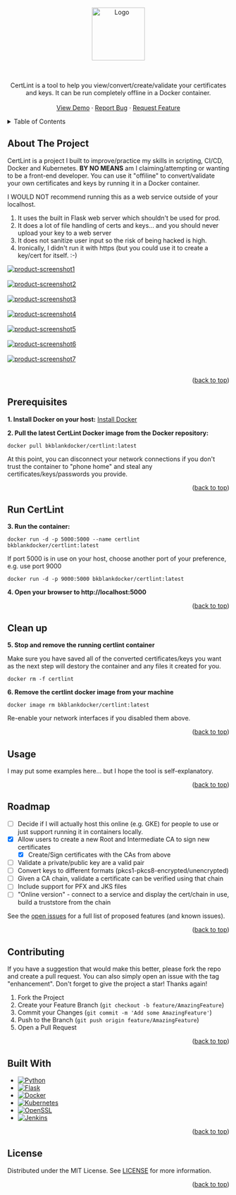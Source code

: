 <a name="readme-top"></a>

<!-- PROJECT SHIELDS -->
<!--
*** I'm using markdown "reference style" links for readability.
*** Reference links are enclosed in brackets [ ] instead of parentheses ( ).
*** See the bottom of this document for the declaration of the reference variables
*** for contributors-url, forks-url, etc. This is an optional, concise syntax you may use.
*** https://www.markdownguide.org/basic-syntax/#reference-style-links
-->

<!-- PROJECT LOGO -->
<br />
<div align="center">
  <a href="https://github.com/BobBlank12/certlint">
    <img src="images/logo.png" alt="Logo" width="120" height="120">
  </a>

<!-- <h3 align="center">CertLint</h3> -->

  <p align="center">
    <br />
    <br />
    CertLint is a tool to help you view/convert/create/validate your certificates and keys. It can be run completely offline in a Docker container.
    <br />
    <br />
    <a href="https://github.com/BobBlank12/certlint">View Demo</a>
    ·
    <a href="https://github.com/BobBlank12/certlint/issues">Report Bug</a>
    ·
    <a href="https://github.com/BobBlank12/certlint/issues">Request Feature</a>
  </p>
</div>

<!-- TABLE OF CONTENTS -->
<details>
  <summary>Table of Contents</summary>
  <ol>
      <li><a href="#about-the-project">About The Project</a></li>
      <li><a href="#prerequisites">Prerequisites</a></li>
      <li><a href="#run-certlint">Run CertLint</a></li>
      <li><a href="#clean-up">Clean Up</a></li>
      <li><a href="#usage">Usage</a></li>
      <li><a href="#roadmap">Roadmap</a></li> 
      <li><a href="#contributing">Contributing</a></li>
      <li><a href="#built-with">Built With</a></li>
      <li><a href="#license">License</a></li>
  </ol>
</details>

<!-- ABOUT THE PROJECT -->
## About The Project
CertLint is a project I built to improve/practice my skills in scripting, CI/CD, Docker and Kubernetes.  **BY NO MEANS** am I claiming/attempting or wanting to be a front-end developer. You can use it "offiline" to convert/validate your own certificates and keys by running it in a Docker container.

I WOULD NOT recommend running this as a web service outside of your localhost.
1.  It uses the built in Flask web server which shouldn't be used for prod.
2.  It does a lot of file handling of certs and keys... and you should never upload your key to a web server
3.  It does not sanitize user input so the risk of being hacked is high.
4.  Ironically, I didn't run it with https (but you could use it to create a key/cert for itself.  :-) 

[![product-screenshot1][product-screenshot1]](https://github.com/BobBlank12/certlint/)
<br></br>
[![product-screenshot2][product-screenshot2]](https://github.com/BobBlank12/certlint/)
<br></br>
[![product-screenshot3][product-screenshot3]](https://github.com/BobBlank12/certlint/)
<br></br>
[![product-screenshot4][product-screenshot4]](https://github.com/BobBlank12/certlint/)
<br></br>
[![product-screenshot5][product-screenshot5]](https://github.com/BobBlank12/certlint/)
<br></br>
[![product-screenshot6][product-screenshot6]](https://github.com/BobBlank12/certlint/)
<br></br>
[![product-screenshot7][product-screenshot7]](https://github.com/BobBlank12/certlint/)
<br></br>

<p align="right">(<a href="#readme-top">back to top</a>)</br></p>

## Prerequisites

**1. Install Docker on your host:** [Install Docker](https://docs.docker.com/get-docker/)

**2. Pull the latest CertLint Docker image from the Docker repository:**
```
docker pull bkblankdocker/certlint:latest
```
At this point, you can disconnect your network connections if you don't trust the container to "phone home" and steal any certificates/keys/passwords you provide.

<p align="right">(<a href="#readme-top">back to top</a>)</br></p>

## Run CertLint
**3. Run the container:**
```
docker run -d -p 5000:5000 --name certlint bkblankdocker/certlint:latest
```

If port 5000 is in use on your host, choose another port of your preference, e.g. use port 9000
```
docker run -d -p 9000:5000 bkblankdocker/certlint:latest
```

**4. Open your browser to http://localhost:5000**

<p align="right">(<a href="#readme-top">back to top</a>)</br></p>

## Clean up

**5. Stop and remove the running certlint container**

Make sure you have saved all of the converted certificates/keys you want as the next step will destory the container and any files it created for you.

```
docker rm -f certlint
```

**6. Remove the certlint docker image from your machine** 
```
docker image rm bkblankdocker/certlint:latest
```

Re-enable your network interfaces if you disabled them above.

<p align="right">(<a href="#readme-top">back to top</a>)</br></p>

<!-- USAGE EXAMPLES -->
## Usage

I may put some examples here... but I hope the tool is self-explanatory.

<p align="right">(<a href="#readme-top">back to top</a>)</br></p>

<!-- ROADMAP -->
## Roadmap

- [ ] Decide if I will actually host this online (e.g. GKE)  for people to use or just support running it in containers locally.
- [x] Allow users to create a new Root and Intermediate CA to sign new certificates
    - [x] Create/Sign certificates with the CAs from above
- [ ] Validate a private/public key are a valid pair
- [ ] Convert keys to different formats (pkcs1-pkcs8-encrypted/unencrypted)
- [ ] Given a CA chain, validate a certificate can be verified using that chain
- [ ] Include support for PFX and JKS files
- [ ] "Online version" - connect to a service and display the cert/chain in use, build a truststore from the chain  

See the [open issues](https://github.com/BobBlank12/certlint/issues) for a full list of proposed features (and known issues).
<p align="right">(<a href="#readme-top">back to top</a>)</br></p>

<!-- CONTRIBUTING -->
## Contributing

If you have a suggestion that would make this better, please fork the repo and create a pull request. You can also simply open an issue with the tag "enhancement".
Don't forget to give the project a star! Thanks again!

1. Fork the Project
2. Create your Feature Branch (`git checkout -b feature/AmazingFeature`)
3. Commit your Changes (`git commit -m 'Add some AmazingFeature'`)
4. Push to the Branch (`git push origin feature/AmazingFeature`)
5. Open a Pull Request

<p align="right">(<a href="#readme-top">back to top</a>)</br></p>

## Built With

* [![Python][Python]][Python-url]
* [![Flask][Flask]][Flask-url]
* [![Docker][Docker]][Docker-url]
* [![Kubernetes][Kubernetes]][Kubernetes-url]
* [![OpenSSL][OpenSSL]][OpenSSL-url]
* [![Jenkins][Jenkins]][Jenkins-url]

<p align="right">(<a href="#readme-top">back to top</a>)</br></p>

<!-- LICENSE -->
## License

Distributed under the MIT License. See [LICENSE](https://github.com/BobBlank12/certlint/blob/main/LICENSE) for more information.

<p align="right">(<a href="#readme-top">back to top</a>)</br></p>

<!-- MARKDOWN LINKS & IMAGES -->
<!-- https://www.markdownguide.org/basic-syntax/#reference-style-links -->
[contributors-shield]: https://img.shields.io/github/contributors/BobBlank12/certlint.svg?style=for-the-badge
[contributors-url]: https://github.com/BobBlank12/certlint/graphs/contributors
[forks-shield]: https://img.shields.io/github/forks/BobBlank12/certlint.svg?style=for-the-badge
[forks-url]: https://github.com/BobBlank12/certlint/network/members
[stars-shield]: https://img.shields.io/github/stars/BobBlank12/certlint.svg?style=for-the-badge
[stars-url]: https://github.com/BobBlank12/certlint/stargazers
[issues-shield]: https://img.shields.io/github/issues/BobBlank12/certlint.svg?style=for-the-badge
[issues-url]: https://github.com/BobBlank12/certlint/issues
[license-shield]: https://img.shields.io/github/license/BobBlank12/certlint.svg?style=for-the-badge
[license-url]: https://github.com/BobBlank12/certlint/blob/main/LICENSE
[linkedin-shield]: https://img.shields.io/badge/-LinkedIn-black.svg?style=for-the-badge&logo=linkedin&colorB=555
[linkedin-url]: https://linkedin.com/in/bob-blank-62672439
[product-screenshot1]: images/screenshot1.png
[product-screenshot2]: images/screenshot2.png
[product-screenshot3]: images/screenshot3.png
[product-screenshot4]: images/screenshot4.png
[product-screenshot5]: images/screenshot5.png
[product-screenshot6]: images/screenshot6.png
[product-screenshot7]: images/screenshot7.png
[Flask]: https://img.shields.io/badge/-Flask-000000?style=for-the-badge&logo=flask&logoColor=white
[Flask-url]: https://flask.palletsprojects.com/
[Python]: https://img.shields.io/badge/Python-3776AB?style=for-the-badge&logo=python&logoColor=white
[Python-url]: https://python.org/
[Docker]: https://img.shields.io/badge/Docker-2496ED?style=for-the-badge&logo=docker&logoColor=white
[Docker-url]: https://docker.com/
[Kubernetes]: https://img.shields.io/badge/Kubernetes-DD0031?style=for-the-badge&logo=kubernetes&logoColor=white
[Kubernetes-url]: https://kubernetes.io/
[OpenSSL]: https://img.shields.io/badge/OpenSSL-721412?style=for-the-badge&logo=openssl&logoColor=white
[OpenSSL-url]: https://www.openssl.org/
[Jenkins]: https://img.shields.io/badge/Jenkins-24939?style=for-the-badge&logo=jenkins&logoColor=white
[Jenkins-url]: https://www.jenkins.io/
